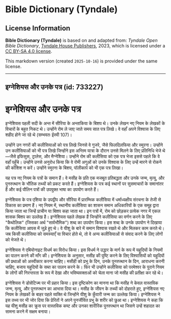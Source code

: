 # Bible Dictionary (Tyndale)

## License Information

**Bible Dictionary (Tyndale)** is based on and adapted from: _Tyndale Open Bible Dictionary_, [Tyndale House Publishers](https://tyndaleopenresources.com/), 2023, which is licensed under a [CC BY-SA 4.0 license](https://creativecommons.org/licenses/by-sa/4.0/legalcode.en).

This markdown version (created `2025-10-16`) is provided under the same license.



--------------------------------

## इग्नेशियस और उनके पत्र (id: 733227)

इग्नेशियस और उनके पत्र
======================

इग्नेशियस पहली सदी के अन्त में सीरिया के अन्ताकिया के बिशप थे। उनके लेखन नए नियम के लेखकों के विचारों के बहुत निकट थे। उन्होंने रोम ले जाए जाते समय सात पत्र लिखे। वे वहाँ अपने विश्वास के लिए शहीद होने जा रहे थे (सम्भवतः ईस्वी 107\)।

उन्होंने उन नगरों की कलीसियाओं को पत्र लिखे जिनसे वे गुजरे, जैसे फिलदिलफिया और स्मुरना। उन्होंने उन कलीसियाओं को भी पत्र लिखे जिन्होंने इस अन्तिम यात्रा के दौरान उनसे मिलने के लिए प्रतिनिधि भेजे थे—जैसे इफिसुस, ट्रालेस, और मैग्नेशिया। उन्होंने रोम की कलीसिया को एक पत्र भेजा इससे पहले कि वे वहाँ पहुँचे। उन्होंने उनसे अनुरोध किया कि वे रोमी अगुओं को उनके विश्वास के लिए उन्हें मारने से रोकने की कोशिश न करें। उन्होंने स्मुरना के बिशप, पॉलीकार्प को भी एक पत्र लिखा।

यह पत्र नए नियम के पत्रों के समान हैं। वे मसीह के प्रति एक मजबूत प्रतिबद्धता और उनके जन्म, मृत्यु, और पुनरुत्थान के भौतिक तथ्यों को प्रकट करते हैं। इग्नेशियस के पत्र कई स्थानों पर सुसमाचारों के समानांतर हैं और कई पौलिन पत्रों की उपयुक्त भाषा का उपयोग करते हैं।

इग्नेशियस के पत्र एशिया के उपद्वीप और सीरिया में प्रारम्भिक कलीसिया में धर्माध्यक्षीय संरचना के तेजी से विकास का प्रमाण हैं। नए नियम में, स्थानीय कलीसिया का शासन समान अधिकारियों के एक समूह द्वारा किया जाता था जिन्हें प्राचीन या बिशप कहा जाता था। इन पत्रों में, रोम को छोड़कर प्रत्येक नगर में एकल शासक बिशप का उल्लेख है। इग्नेशियस पहले लेखक हैं जिन्होंने कलीसिया का वर्णन करने के लिए "कैथोलिक" (जिसका अर्थ "सार्वभौमिक") शब्द का उपयोग किया। इस शब्द के उनके उपयोग ने दिखाया कि कलीसिया आपस में जुड़े हुए थे। वे यीशु के बारे में समान विश्वास रखते थे और मिलकर काम करते थे। जब किसी कलीसिया को समस्याएँ या विचार होते थे, तो वे अन्य कलीसियाओं से संवाद करने के लिए लोगों को भेजते थे।

इग्नेशियस ने एबियोनाइट विधर्म का विरोध किया। इस विधर्म ने उद्धार के मार्ग के रूप में यहूदियों के नियमों का पालन करने की माँग की। इग्नेशियस के अनुसार, मसीह की पुष्टि करने के लिए विश्वासियों को यहूदियों की प्रथाओं को अस्वीकार करना चाहिए। मसीही को प्रभु के दिन, उनके पुनरुत्थान के दिन, आराधना करनी चाहिए, बजाय यहूदियों के सब्त का पालन करने के। फिर भी उन्होंने कलीसिया को परमेश्वर के पुराने नियम के लोगों की निरन्तरता के रूप में देखा और भविष्यवक्ताओं को चेला माना जो मसीह की प्रतीक्षा कर रहे थे।

इग्नेशियस ने डोसेटिज्म पर भी प्रहार किया। इस दृष्टिकोण का मानना था कि मसीह ने केवल वास्तविक जन्म, मृत्यु, और पुनरुत्थान का आभास दिया था। मसीह के जीवन के तथ्यों को दोहराते हुए, इग्नेशियस नए नियम के लेखकों के बाहर पहले व्यक्ति थे जिन्होंने यीशु के कुँवारी जन्म का उल्लेख किया। इग्नेशियस ने इस तथ्य पर भी जोर दिया कि प्रेरितों ने अपने पुनर्जीवित प्रभु के शरीर को छुआ था। इग्नेशियस ने कहा कि यह यीशु मसीह का क्रूस पर वास्तविक कष्ट और उनका शारीरिक पुनरुत्थान था जिसने उन्हें शहादत का सामना करने में सक्षम बनाया।


